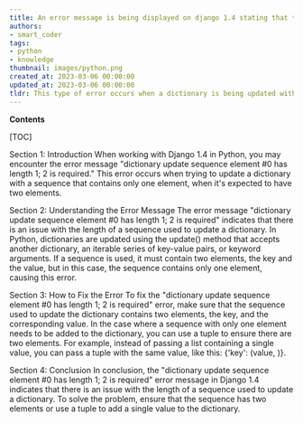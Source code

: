 ```yaml
---
title: An error message is being displayed on django 1.4 stating that the first element in the dictionary update sequence has a length of 1 whereas a length of 2 is required
authors:
- smart_coder
tags:
- python
- knowledge
thumbnail: images/python.png
created_at: 2023-03-06 00:00:00
updated_at: 2023-03-06 00:00:00
tldr: This type of error occurs when a dictionary is being updated with an element that is not iterable or has length 1 instead of the expected length of 2.
---
```


**Contents**

[TOC]

Section 1: Introduction
When working with Django 1.4 in Python, you may encounter the error message "dictionary update sequence element #0 has length 1; 2 is required." This error occurs when trying to update a dictionary with a sequence that contains only one element, when it's expected to have two elements.

Section 2: Understanding the Error Message
The error message "dictionary update sequence element #0 has length 1; 2 is required" indicates that there is an issue with the length of a sequence used to update a dictionary. In Python, dictionaries are updated using the update() method that accepts another dictionary, an iterable series of key-value pairs, or keyword arguments. If a sequence is used, it must contain two elements, the key and the value, but in this case, the sequence contains only one element, causing this error.

Section 3: How to Fix the Error
To fix the "dictionary update sequence element #0 has length 1; 2 is required" error, make sure that the sequence used to update the dictionary contains two elements, the key, and the corresponding value. In the case where a sequence with only one element needs to be added to the dictionary, you can use a tuple to ensure there are two elements. For example, instead of passing a list containing a single value, you can pass a tuple with the same value, like this: {'key': (value, )}.

Section 4: Conclusion
In conclusion, the "dictionary update sequence element #0 has length 1; 2 is required" error message in Django 1.4 indicates that there is an issue with the length of a sequence used to update a dictionary. To solve the problem, ensure that the sequence has two elements or use a tuple to add a single value to the dictionary.
